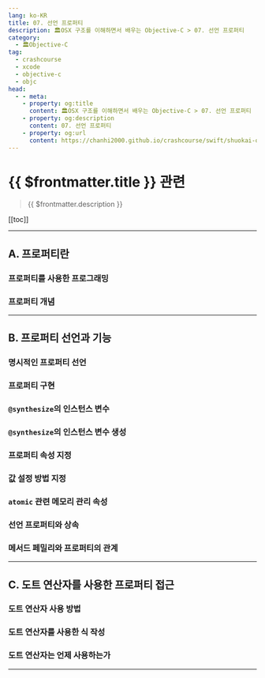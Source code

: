 ```yaml
---
lang: ko-KR
title: 07. 선언 프로퍼티
description: 🏛OSX 구조를 이해하면서 배우는 Objective-C > 07. 선언 프로퍼티
category:
  - 🏛Objective-C
tag: 
  - crashcourse
  - xcode
  - objective-c
  - objc
head:
  - - meta:
    - property: og:title
      content: 🏛OSX 구조를 이해하면서 배우는 Objective-C > 07. 선언 프로퍼티
    - property: og:description
      content: 07. 선언 프로퍼티
    - property: og:url
      content: https://chanhi2000.github.io/crashcourse/swift/shuokai-objc/07.html
---
```


# {{ $frontmatter.title }} 관련

> {{ $frontmatter.description }}

[[toc]]

---

## A. 프로퍼티란

### 프로퍼티를 사용한 프로그래밍

### 프로퍼티 개념

---

## B. 프로퍼티 선언과 기능

### 명시적인 프로퍼티 선언

### 프로퍼티 구현

### `@synthesize`의 인스턴스 변수

### `@synthesize`의 인스턴스 변수 생성

### 프로퍼티 속성 지정

### 값 설정 방법 지정

### `atomic` 관련 메모리 관리 속성

### 선언 프로퍼티와 상속

### 메서드 페밀리와 프로퍼티의 관계

---

## C. 도트 연산자를 사용한 프로퍼티 접근

### 도트 연산자 사용 방법

### 도트 연산자를 사용한 식 작성

### 도트 연산자는 언제 사용하는가

---

<TagLinks />